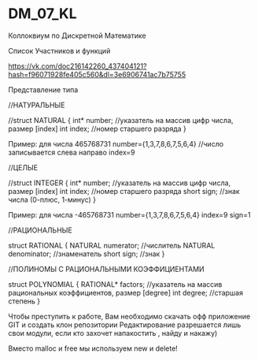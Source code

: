﻿# DM_07_KL
Коллоквиум по Дискретной Математике

Список Участников и функций 

https://vk.com/doc216142260_437404121?hash=f96071928fe405c560&dl=3e6906741ac7b75755

Представление типа

//НАТУРАЛЬНЫЕ

//struct NATURAL
{
    int* number; //указатель на массив цифр числа, размер [index]
    int index; //номер старшего разряда
}

Пример: для числа 465768731
    number={1,3,7,8,6,7,5,6,4} //число записывается слева направо
    index=9 

//ЦЕЛЫЕ

//struct INTEGER
{
    int* number; //указатель на массив цифр числа, размер [index]
    int index; //номер старшего разряда
    short sign; //знак числа (0-плюс, 1-минус)
}

Пример: для числа -465768731
    number={1,3,7,8,6,7,5,6,4}
    index=9
    sign=1

//РАЦИОНАЛЬНЫЕ

struct RATIONAL
{
    NATURAL numerator; //числитель
    NATURAL denominator; //знаменатель
    short sign; //знак
}

//ПОЛИНОМЫ С РАЦИОНАЛЬНЫМИ КОЭФФИЦИЕНТАМИ

struct POLYNOMIAL
{
    RATIONAL* factors; //указатель на массив рациональных коэффициентов, размер [degree]
    int degree; //старшая степень
}


Чтобы преступить к работе, 
Вам необходимо скачать офф приложение GIT и создать клон репозитории
Редактирование разрешается лишь свои модули, если кто захочет напакостить , найду и накажу)

Вместо malloc и free мы используем new и delete!




